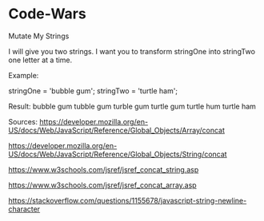 
# Code-Wars

Mutate My Strings

I will give you two strings. I want you to transform stringOne into stringTwo one letter at a time.

Example:

stringOne = 'bubble gum';
stringTwo = 'turtle ham';

Result:
bubble gum
tubble gum
turble gum
turtle gum
turtle hum
turtle ham

Sources:
https://developer.mozilla.org/en-US/docs/Web/JavaScript/Reference/Global_Objects/Array/concat


https://developer.mozilla.org/en-US/docs/Web/JavaScript/Reference/Global_Objects/String/concat

https://www.w3schools.com/jsref/jsref_concat_string.asp

https://www.w3schools.com/jsref/jsref_concat_array.asp

https://stackoverflow.com/questions/1155678/javascript-string-newline-character
